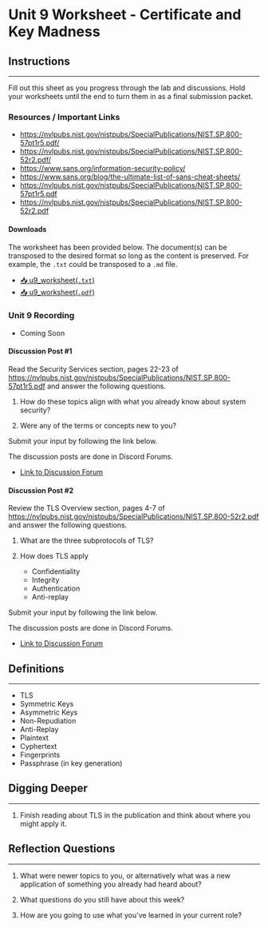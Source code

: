 # Unit 9 Worksheet - Certificate and Key Madness

## Instructions

---

Fill out this sheet as you progress through the lab and discussions. Hold your worksheets until
the end to turn them in as a final submission packet.

### Resources / Important Links

- <https://nvlpubs.nist.gov/nistpubs/SpecialPublications/NIST.SP.800-57pt1r5.pdf/>
- <https://nvlpubs.nist.gov/nistpubs/SpecialPublications/NIST.SP.800-52r2.pdf/>
- <https://www.sans.org/information-security-policy/>
- <https://www.sans.org/blog/the-ultimate-list-of-sans-cheat-sheets/>
- <https://nvlpubs.nist.gov/nistpubs/SpecialPublications/NIST.SP.800-57pt1r5.pdf>
- <https://nvlpubs.nist.gov/nistpubs/SpecialPublications/NIST.SP.800-52r2.pdf>


#### Downloads

The worksheet has been provided below. The document(s) can be transposed to
the desired format so long as the content is preserved. For example, the `.txt`
could be transposed to a `.md` file.

- <a href="./assets/downloads/u9/u9_worksheet.txt" target="_blank" download>📥 u9_worksheet(`.txt`)</a>
- <a href="./assets/downloads/u9/u9_worksheet.pdf" target="_blank" download>📥 u9_worksheet(`.pdf`)</a>

### Unit 9 Recording

- Coming Soon

#### Discussion Post #1

Read the Security Services section, pages 22-23 of
https://nvlpubs.nist.gov/nistpubs/SpecialPublications/NIST.SP.800-57pt1r5.pdf and
answer the following questions.

1. How do these topics align with what you already know about system security?

2. Were any of the terms or concepts new to you?

<div class="warning">

Submit your input by following the link below.

The discussion posts are done in Discord Forums.

</div>

- [Link to Discussion Forum](https://discord.com/channels/611027490848374811/1377483939706310736)

#### Discussion Post #2

Review the TLS Overview section, pages 4-7 of https://nvlpubs.nist.gov/nistpubs/SpecialPublications/NIST.SP.800-52r2.pdf and answer the following questions.

1. What are the three subprotocols of TLS?

2. How does TLS apply

    - Confidentiality
    - Integrity
    - Authentication
    - Anti-replay

<div class="warning">

Submit your input by following the link below.

The discussion posts are done in Discord Forums.

</div>

- [Link to Discussion Forum](https://discord.com/channels/611027490848374811/1377484046757662801)

## Definitions

---

- TLS
- Symmetric Keys
- Asymmetric Keys
- Non-Repudiation
- Anti-Replay
- Plaintext
- Cyphertext
- Fingerprints
- Passphrase (in key generation)

## Digging Deeper

---

1. Finish reading about TLS in the publication and think about where you might apply it.

## Reflection Questions

---

1. What were newer topics to you, or alternatively what was a new application of
something you already had heard about?

2. What questions do you still have about this week?

3. How are you going to use what you've learned in your current role?
